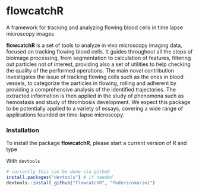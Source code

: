 flowcatchR
==========

A framework for tracking and analyzing flowing blood cells in time lapse microscopy images

**flowcatchR** is a set of tools to analyze in vivo microscopy imaging data, focused on tracking flowing blood cells.
It guides throughout all the steps of bioimage processing, from segmentation to calculation of features, filtering 
out particles not of interest, providing also a set of utilities to help checking the quality of the performed 
operations. The main novel contribution investigates the issue of tracking flowing cells such as the ones in blood
vessels, to categorize the particles in flowing, rolling and adherent by providing a comprehensive analysis of the
identified trajectories. The extracted information is then applied in the study of phenomena such as hemostasis and
study of thrombosis development. We expect this package to be potentially applied to a variety of essays, 
covering a wide range of applications founded on time-lapse microscopy.


### Installation
To install the package **flowcatchR**, please start a current version of R and type 

With `devtools`
```r 
# currently this can be done via github
install.packages("devtools") # if needed
devtools::install_github("flowcatchR", "federicomarini")
```

